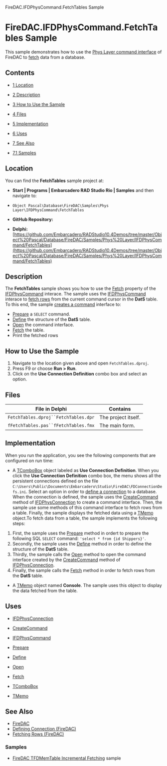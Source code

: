 FireDAC.IFDPhysCommand.FetchTables Sample[]()
# FireDAC.IFDPhysCommand.FetchTables Sample 


This sample demonstrates how to use the [Phys Layer command interface](http://docwiki.embarcadero.com/Libraries/en/FireDAC.Phys.Intf.IFDPhysCommand) of FireDAC to [fetch](http://docwiki.embarcadero.com/RADStudio/en/Fetching_Rows_(FireDAC)) data from a database.
## Contents



* [1 Location](#Location)
* [2 Description](#Description)
* [3 How to Use the Sample](#How_to_Use_the_Sample)
* [4 Files](#Files)
* [5 Implementation](#Implementation)
* [6 Uses](#Uses)
* [7 See Also](#See_Also)

* [7.1 Samples](#Samples)


## Location 

You can find the **FetchTables** sample project at:
* **Start | Programs | Embarcadero RAD Studio Rio | Samples** and then navigate to:

* `Object Pascal\Database\FireDAC\Samples\Phys Layer\IFDPhysCommand\FetchTables`

* **GitHub Repository:**

* **Delphi:**[https://github.com/Embarcadero/RADStudio10.4Demos/tree/master/Object%20Pascal/Database/FireDAC/Samples/Phys%20Layer/IFDPhysCommand/FetchTables](https://github.com/Embarcadero/RADStudio10.4Demos/tree/master/Object%20Pascal/Database/FireDAC/Samples/Phys%20Layer/IFDPhysCommand/FetchTables)

## Description 

The **FetchTables** sample shows you how to use the [Fetch](http://docwiki.embarcadero.com/Libraries/en/FireDAC.Phys.Intf.IFDPhysCommand.Fetch) property of the [IFDPhysCommand](http://docwiki.embarcadero.com/Libraries/en/FireDAC.Phys.Intf.IFDPhysCommand) interace. The sample uses the [IFDPhysCommand](http://docwiki.embarcadero.com/Libraries/en/FireDAC.Phys.Intf.IFDPhysCommand) interace to [fetch rows](http://docwiki.embarcadero.com/RADStudio/en/Fetching_Rows_(FireDAC)) from the current command cursor in the **DatS** table. To this end, the sample [creates a command](http://docwiki.embarcadero.com/Libraries/en/FireDAC.Phys.Intf.IFDPhysConnection.CreateCommand) interface to:
* [Prepare](http://docwiki.embarcadero.com/Libraries/en/FireDAC.Phys.Intf.IFDPhysCommand.Prepare) a `SELECT` command.
* [Define](http://docwiki.embarcadero.com/Libraries/en/FireDAC.Phys.Intf.IFDPhysCommand.Define) the structure of the **DatS** table.
* [Open](http://docwiki.embarcadero.com/Libraries/en/FireDAC.Phys.Intf.IFDPhysCommand.Open) the command interface.
* [Fetch](http://docwiki.embarcadero.com/Libraries/en/FireDAC.Phys.Intf.IFDPhysCommand.Fetch) the table.
*  Print the fetched rows

## How to Use the Sample 


1.  Navigate to the location given above and open `FetchTables.dproj`.
2.  Press F9 or choose **Run > Run**.
3.  Click on the **Use Connection Definition** combo box and select an option.

## Files 



| File in Delphi                     | Contains          |
|------------------------------------|-------------------|
|`FetchTables.dproj``FetchTables.dpr`|The project itself.|
|`fFetchTables.pas``fFetchTables.fmx`|The main form.     |


## Implementation 

When you run the application, you see the following components that are configured on run time:
*  A [TComboBox](http://docwiki.embarcadero.com/Libraries/en/Vcl.StdCtrls.TComboBox) object labeled as **Use Connection Definition**. When you click the **Use Connection Definition** combo box, the menu shows all the persistent connections defined on the file `C:\Users\Public\Documents\Embarcadero\Studio\FireDAC\FDConnectionDefs.ini`. Select an option in order to [define a connection](http://docwiki.embarcadero.com/RADStudio/en/Defining_Connection_(FireDAC)) to a database. When the connection is defined, the sample uses the [CreateCommand](http://docwiki.embarcadero.com/Libraries/en/FireDAC.Phys.Intf.IFDPhysConnection.CreateCommand) method of [IFDPhysConnection](http://docwiki.embarcadero.com/Libraries/en/FireDAC.Phys.Intf.IFDPhysConnection) to create a command interface. Then, the sample use some methods of this command interface to fetch rows from a table. Finally, the sample displays the fetched data using a [TMemo](http://docwiki.embarcadero.com/Libraries/en/Vcl.StdCtrls.TMemo) object.To fetch data from a table, the sample implements the following steps:

1.  First, the sample uses the [Prepare](http://docwiki.embarcadero.com/Libraries/en/FireDAC.Phys.Intf.IFDPhysCommand.Prepare) method in ordert to prepare the following SQL `SELECT` command: `'select * from {id Shippers}'`.
2.  Secondly, the sample uses the [Define](http://docwiki.embarcadero.com/Libraries/en/FireDAC.Phys.Intf.IFDPhysCommand.Define) method in order to define the structure of the **DatS** table.
3.  Thirdly, the sample calls the [Open](http://docwiki.embarcadero.com/Libraries/en/FireDAC.Phys.Intf.IFDPhysCommand.Open) method to open the command interface created by the [CreateCommand](http://docwiki.embarcadero.com/Libraries/en/FireDAC.Phys.Intf.IFDPhysConnection.CreateCommand) method of [IFDPhysConnection](http://docwiki.embarcadero.com/Libraries/en/FireDAC.Phys.Intf.IFDPhysConnection).
4.  Finally, the sample calls the [Fetch](http://docwiki.embarcadero.com/Libraries/en/FireDAC.Phys.Intf.IFDPhysCommand.Fetch) method in order to fetch rows from the **DatS** table.

*  A [TMemo](http://docwiki.embarcadero.com/Libraries/en/Vcl.StdCtrls.TMemo) object named **Console**. The sample uses this object to display the data fetched from the table.

## Uses 


* [IFDPhysConnection](http://docwiki.embarcadero.com/Libraries/en/FireDAC.Phys.Intf.IFDPhysConnection)

* [CreateCommand](http://docwiki.embarcadero.com/Libraries/en/FireDAC.Phys.Intf.IFDPhysConnection.CreateCommand)

* [IFDPhysCommand](http://docwiki.embarcadero.com/Libraries/en/FireDAC.Phys.Intf.IFDPhysCommand)

* [Prepare](http://docwiki.embarcadero.com/Libraries/en/FireDAC.Phys.Intf.IFDPhysCommand.Prepare)
* [Define](http://docwiki.embarcadero.com/Libraries/en/FireDAC.Phys.Intf.IFDPhysCommand.Define)
* [Open](http://docwiki.embarcadero.com/Libraries/en/FireDAC.Phys.Intf.IFDPhysCommand.Open)
* [Fetch](http://docwiki.embarcadero.com/Libraries/en/FireDAC.Phys.Intf.IFDPhysCommand.Fetch)

* [TComboBox](http://docwiki.embarcadero.com/Libraries/en/Vcl.StdCtrls.TComboBox)
* [TMemo](http://docwiki.embarcadero.com/Libraries/en/Vcl.StdCtrls.TMemo)

## See Also 


* [FireDAC](http://docwiki.embarcadero.com/RADStudio/en/FireDAC)
* [Defining Connection (FireDAC)](http://docwiki.embarcadero.com/RADStudio/en/Defining_Connection_(FireDAC))
* [Fetching Rows (FireDAC)](http://docwiki.embarcadero.com/RADStudio/en/Fetching_Rows_(FireDAC))

### Samples 


* [FireDAC TFDMemTable Incremental Fetching](http://docwiki.embarcadero.com/CodeExamples/en/FireDAC.TFDMemTable.IncFetchingMSSQL_Sample) sample






